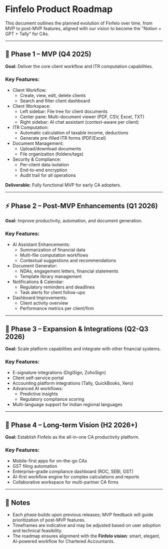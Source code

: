 # Finfelo Product Roadmap

This document outlines the planned evolution of Finfelo over time, from MVP to post-MVP features, aligned with our vision to become the "Notion + GPT + Tally" for CAs.

---

## 🏁 Phase 1 – MVP (Q4 2025)

**Goal:** Deliver the core client workflow and ITR computation capabilities.

### Key Features:
- Client Workflow:
  - Create, view, edit, delete clients
  - Search and filter client dashboard
- Client Workspace:
  - Left sidebar: File tree for client documents
  - Center pane: Multi-document viewer (PDF, CSV, Excel, TXT)
  - Right sidebar: AI chat assistant (context-aware per client)
- ITR Computation:
  - Automatic calculation of taxable income, deductions
  - Generate pre-filled ITR forms (PDF/Excel)
- Document Management:
  - Upload/download documents
  - File organization (folders/tags)
- Security & Compliance:
  - Per-client data isolation
  - End-to-end encryption
  - Audit trail for all operations

**Deliverable:** Fully functional MVP for early CA adopters.

---

## ⚡ Phase 2 – Post-MVP Enhancements (Q1 2026)

**Goal:** Improve productivity, automation, and document generation.

### Key Features:
- AI Assistant Enhancements:
  - Summarization of financial data
  - Multi-file computation workflows
  - Contextual suggestions and recommendations
- Document Generator:
  - NDAs, engagement letters, financial statements
  - Template library management
- Notifications & Calendar:
  - Regulatory reminders and deadlines
  - Task alerts for client follow-ups
- Dashboard Improvements:
  - Client activity overview
  - Performance metrics per client/firm

---

## 🚀 Phase 3 – Expansion & Integrations (Q2-Q3 2026)

**Goal:** Scale platform capabilities and integrate with other financial systems.

### Key Features:
- E-signature integrations (DigiSign, ZohoSign)
- Client self-service portal
- Accounting platform integrations (Tally, QuickBooks, Xero)
- Advanced AI workflows:
  - Predictive insights
  - Regulatory compliance scoring
- Multi-language support for Indian regional languages

---

## 🌟 Phase 4 – Long-term Vision (H2 2026+)

**Goal:** Establish Finfelo as the all-in-one CA productivity platform.

### Key Features:
- Mobile-first apps for on-the-go CAs
- GST filing automation
- Enterprise-grade compliance dashboard (ROC, SEBI, GST)
- AI-first workflow engine for complex calculations and reports
- Collaborative workspace for multi-partner CA firms

---

## 📌 Notes

- Each phase builds upon previous releases; MVP feedback will guide prioritization of post-MVP features.
- Timeframes are indicative and may be adjusted based on user adoption and technical feasibility.
- The roadmap ensures alignment with the **Finfelo vision**: smart, elegant, AI-powered workflow for Chartered Accountants.

